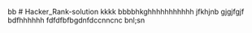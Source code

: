 bb # Hacker_Rank-solution
kkkk
bbbbhkghhhhhhhhhhh
jfkhjnb
gjgjfgjf
bdfhhhhhh
fdfdfbfbgdnfdccnncnc
bnl;sn
